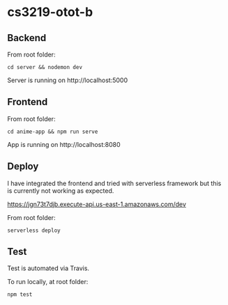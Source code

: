 # cs3219-otot-b

## Backend

From root folder:

```
cd server && nodemon dev
```

Server is running on http://localhost:5000

## Frontend

From root folder:

```
cd anime-app && npm run serve
```

App is running on http://localhost:8080

## Deploy

I have integrated the frontend and tried with serverless framework but this is currently not working as expected.

https://jgn73t7djb.execute-api.us-east-1.amazonaws.com/dev

From root folder:

```
serverless deploy
```

## Test

Test is automated via Travis.

To run locally, at root folder:

```
npm test
```
